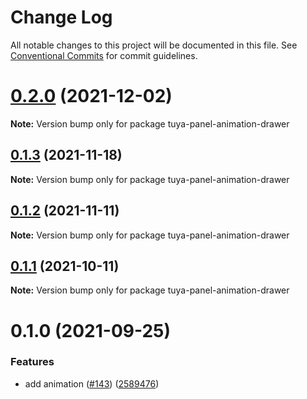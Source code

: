 # Change Log

All notable changes to this project will be documented in this file.
See [Conventional Commits](https://conventionalcommits.org) for commit guidelines.

# [0.2.0](https://github.com/tuya/tuya-panel-kit/compare/tuya-panel-animation-drawer@0.1.3...tuya-panel-animation-drawer@0.2.0) (2021-12-02)

**Note:** Version bump only for package tuya-panel-animation-drawer





## [0.1.3](https://github.com/tuya/tuya-panel-kit/compare/tuya-panel-animation-drawer@0.1.2...tuya-panel-animation-drawer@0.1.3) (2021-11-18)

**Note:** Version bump only for package tuya-panel-animation-drawer





## [0.1.2](https://github.com/tuya/tuya-panel-kit/compare/tuya-panel-animation-drawer@0.1.1...tuya-panel-animation-drawer@0.1.2) (2021-11-11)

**Note:** Version bump only for package tuya-panel-animation-drawer





## [0.1.1](https://github.com/tuya/tuya-panel-kit/compare/tuya-panel-animation-drawer@0.1.0...tuya-panel-animation-drawer@0.1.1) (2021-10-11)

**Note:** Version bump only for package tuya-panel-animation-drawer





# 0.1.0 (2021-09-25)


### Features

* add animation ([#143](https://github.com/tuya/tuya-panel-kit/issues/143)) ([2589476](https://github.com/tuya/tuya-panel-kit/commit/2589476481a1834e4126a1837d5a4ddc5480fbc7))
